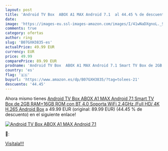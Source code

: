 ```yaml
---
layout: post
title: 'Android TV Box  ABOX A1 MAX Android 7.1  al 44.45 % de descuento'
date: 
image: 'https://images-eu.ssl-images-amazon.com/images/I/41wNaDXgnoL._SL200_.jpg'
comments: true
category: ofertas
author: ring
slug: 'B07GXH3835-es'
actualPrice: 49.99 EUR
currency: EUR
price: 49.99
comparePrice: 89.99 EUR
prodname: 'Android TV Box  ABOX A1 MAX Android 7.1 Smart TV Box de 2GB RAM+16GB ROM con BT 4.0 Soporta WiFi 2.4GHz /Full HD/ 4K H.265 Android Box'
country: 'es'
flag: '🇪🇸'
buyurl: 'https://www.amazon.es/dp/B07GXH3835/?tag=tolees-21'
descuento: '44.45'
---
```


Ahora mismo tienes [Android TV Box  ABOX A1 MAX Android 7.1 Smart TV Box de 2GB RAM+16GB ROM con BT 4.0 Soporta WiFi 2.4GHz /Full HD/ 4K H.265 Android Box](https://www.amazon.es/dp/B07GXH3835/?tag=tolees-21) a 49.99 EUR (original: 89.99 EUR) (44.45 %  de descuento) en el siguiente enlace!

[![Android TV Box  ABOX A1 MAX Android 7.1 ](https://images-eu.ssl-images-amazon.com/images/I/41wNaDXgnoL._SL200_.jpg)](https://www.amazon.es/dp/B07GXH3835/?tag=tolees-21)

🔎:


[Visítala!!!](https://www.amazon.es/dp/B07GXH3835/?tag=tolees-21)
